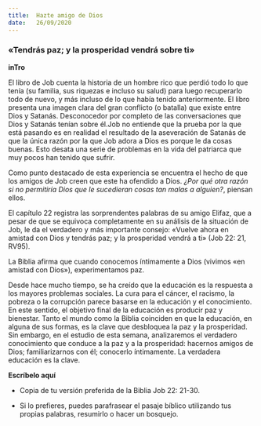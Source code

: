 ```yaml
---
title:  Hazte amigo de Dios
date:   26/09/2020
---
```


### «Tendrás paz; y la prosperidad vendrá sobre ti»

**inTro**

El libro de Job cuenta la historia de un hombre rico que perdió todo lo que tenía (su familia, sus riquezas e incluso su salud) para luego recuperarlo todo de nuevo, y más incluso de lo que había tenido anteriormente. El libro presenta una imagen clara del gran conflicto (o batalla) que existe entre Dios y Satanás. Desconocedor por completo de las conversaciones que Dios y Satanás tenían sobre él.Job no entiende que la prueba por la que está pasando es en realidad el resultado de la aseveración de Satanás de que la única razón por la que Job adora a Dios es porque le da cosas buenas. Esto desata una serie de problemas en la vida del patriarca que muy pocos han tenido que sufrir.

Como punto destacado de esta experiencia se encuentra el hecho de que los amigos de Job creen que este ha ofendido a Dios. _¿Por qué otra razón si no permitiría Dios que le sucedieran cosas tan malas a alguien?_, piensan ellos.

El capítulo 22 registra las sorprendentes palabras de su amigo Elifaz, que a pesar de que se equivoca completamente en su análisis de la situación de Job, le da el verdadero y más importante consejo: «Vuelve ahora en amistad con Dios y tendrás paz; y la prosperidad vendrá a ti» (Job 22: 21, RV95).

La Biblia afirma que cuando conocemos íntimamente a Dios (vivimos «en amistad con Dios»), experimentamos paz.

Desde hace mucho tiempo, se ha creído que la educación es la respuesta a los mayores problemas sociales. La cura para el cáncer, el racismo, la pobreza o la corrupción parece basarse en la educación y el conocimiento. En este sentido, el objetivo final de la educación es producir paz y bienestar. Tanto el mundo como la Biblia coinciden en que la educación, en alguna de sus formas, es la clave que desbloquea la paz y la prosperidad. Sin embargo, en el estudio de esta semana, analizaremos el verdadero conocimiento que conduce a la paz y a la prosperidad: hacernos amigos de Dios; familiarizarnos con él; conocerlo íntimamente. La verdadera educación es la clave.

**Escríbelo aquí**

- Copia de tu versión preferida de la Biblia Job 22: 21-30.

- Si lo prefieres, puedes parafrasear el pasaje bíblico utilizando tus propias palabras, resumirlo o hacer un bosquejo.
